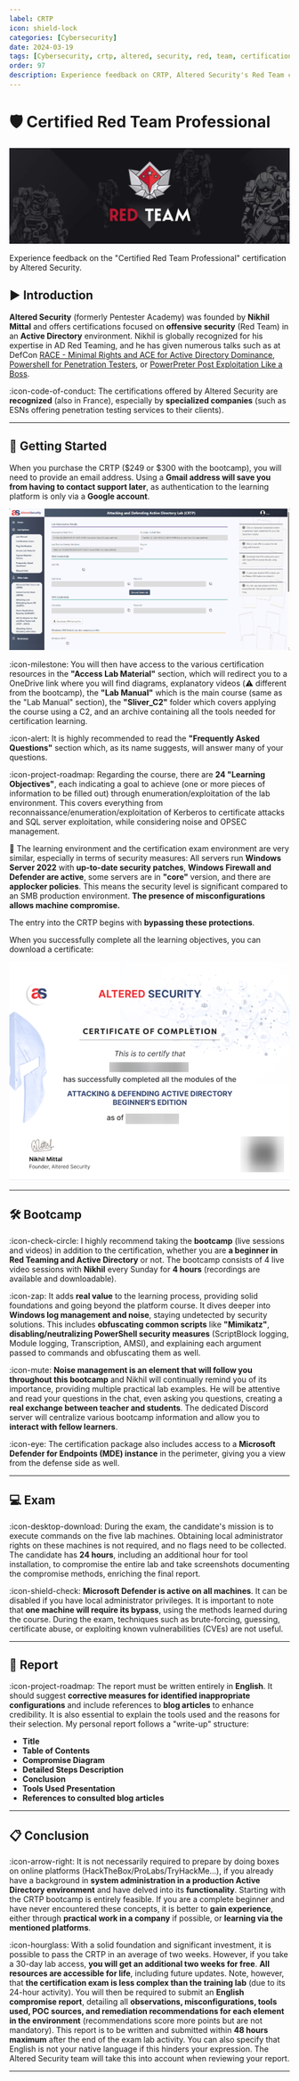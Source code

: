 ```yaml
---
label: CRTP
icon: shield-lock
categories: [Cybersecurity]
date: 2024-03-19
tags: [Cybersecurity, crtp, altered, security, red, team, certification]
order: 97
description: Experience feedback on CRTP, Altered Security's Red Team certification in an Active Directory environment.
---
```


# 🛡️ Certified Red Team Professional

![Source: redteamdefense.org](images/redteam.webp)

Experience feedback on the "Certified Red Team Professional" certification by Altered Security.

## ▶️ Introduction

**Altered Security** (formerly Pentester Academy) was founded by **Nikhil Mittal** and offers certifications focused on **offensive security** (Red Team) in an **Active Directory** environment. Nikhil is globally recognized for his expertise in AD Red Teaming, and he has given numerous talks such as at DefCon [RACE - Minimal Rights and ACE for Active Directory Dominance](https://www.youtube.com/watch?v=F_Fy7M1AO_Q), [Powershell for Penetration Testers](https://www.youtube.com/watch?v=PezFo2Y1BUA), or [PowerPreter Post Exploitation Like a Boss](https://www.youtube.com/watch?v=NXydblaJaZQ).

:icon-code-of-conduct: The certifications offered by Altered Security are **recognized** (also in France), especially by **specialized companies** (such as ESNs offering penetration testing services to their clients).

---

## 📕 Getting Started

When you purchase the CRTP ($249 or $300 with the bootcamp), you will need to provide an email address. Using a **Gmail address will save you from having to contact support later**, as authentication to the learning platform is only via a **Google account**.

![Interface of Altered Security's learning platform](images/interface.webp)

:icon-milestone: You will then have access to the various certification resources in the **"Access Lab Material"** section, which will redirect you to a OneDrive link where you will find diagrams, explanatory videos (:warning: different from the bootcamp), the **"Lab Manual"** which is the main course (same as the "Lab Manual" section), the **"Sliver_C2"** folder which covers applying the course using a C2, and an archive containing all the tools needed for certification learning.

:icon-alert: It is highly recommended to read the **"Frequently Asked Questions"** section which, as its name suggests, will answer many of your questions.

:icon-project-roadmap: Regarding the course, there are **24 "Learning Objectives"**, each indicating a goal to achieve (one or more pieces of information to be filled out) through enumeration/exploitation of the lab environment. This covers everything from reconnaissance/enumeration/exploitation of Kerberos to certificate attacks and SQL server exploitation, while considering noise and OPSEC management.

📍 The learning environment and the certification exam environment are very similar, especially in terms of security measures:
All servers run **Windows Server 2022** with **up-to-date security patches**, **Windows Firewall and Defender are active**, some servers are in **"core"** version, and there are **applocker policies**. This means the security level is significant compared to an SMB production environment. **The presence of misconfigurations allows machine compromise.**

The entry into the CRTP begins with **bypassing these protections**.

When you successfully complete all the learning objectives, you can download a certificate:

![Lab Completion Certificate](images/labcertificate.webp)

---

## 🛠️ Bootcamp

:icon-check-circle: I highly recommend taking the **bootcamp** (live sessions and videos) in addition to the certification, whether you are **a beginner in Red Teaming and Active Directory** or not. The bootcamp consists of 4 live video sessions with **Nikhil** every Sunday for **4 hours** (recordings are available and downloadable).

:icon-zap: It adds **real value** to the learning process, providing solid foundations and going beyond the platform course. It dives deeper into **Windows log management and noise**, staying undetected by security solutions. This includes **obfuscating common scripts** like **"Mimikatz"**, **disabling/neutralizing PowerShell security measures** (ScriptBlock logging, Module logging, Transcription, AMSI), and explaining each argument passed to commands and obfuscating them as well.

:icon-mute: **Noise management is an element that will follow you throughout this bootcamp** and Nikhil will continually remind you of its importance, providing multiple practical lab examples. He will be attentive and read your questions in the chat, even asking you questions, creating a **real exchange between teacher and students**. The dedicated Discord server will centralize various bootcamp information and allow you to **interact with fellow learners**.

:icon-eye: The certification package also includes access to a **Microsoft Defender for Endpoints (MDE) instance** in the perimeter, giving you a view from the defense side as well.

---

## 💻 Exam

:icon-desktop-download: During the exam, the candidate's mission is to execute commands on the five lab machines. Obtaining local administrator rights on these machines is not required, and no flags need to be collected. The candidate has **24 hours**, including an additional hour for tool installation, to compromise the entire lab and take screenshots documenting the compromise methods, enriching the final report.

:icon-shield-check: **Microsoft Defender is active on all machines**. It can be disabled if you have local administrator privileges. It is important to note that **one machine will require its bypass**, using the methods learned during the course. During the exam, techniques such as brute-forcing, guessing, certificate abuse, or exploiting known vulnerabilities (CVEs) are not useful.

---

## 📖 Report

:icon-project-roadmap: The report must be written entirely in **English**. It should suggest **corrective measures for identified inappropriate configurations** and include references to **blog articles** to enhance credibility. It is also essential to explain the tools used and the reasons for their selection. My personal report follows a "write-up" structure:
- **Title**
- **Table of Contents**
- **Compromise Diagram**
- **Detailed Steps Description**
- **Conclusion**
- **Tools Used Presentation**
- **References to consulted blog articles**

---

## 📋 Conclusion

:icon-arrow-right: It is not necessarily required to prepare by doing boxes on online platforms (HackTheBox/ProLabs/TryHackMe...), if you already have a background in **system administration in a production Active Directory environment** and have delved into its **functionality**. Starting with the CRTP bootcamp is entirely feasible. If you are a complete beginner and have never encountered these concepts, it is better to **gain experience**, either through **practical work in a company** if possible, or **learning via the mentioned platforms**.

:icon-hourglass: With a solid foundation and significant investment, it is possible to pass the CRTP in an average of two weeks. However, if you take a 30-day lab access, **you will get an additional two weeks for free**. **All resources are accessible for life**, including future updates. Note, however, that **the certification exam is less complex than the training lab** (due to its 24-hour activity). You will then be required to submit an **English compromise report**, detailing all **observations, misconfigurations, tools used, POC sources, and remediation recommendations for each element in the environment** (recommendations score more points but are not mandatory). This report is to be written and submitted within **48 hours maximum** after the end of the exam lab activity. You can also specify that English is not your native language if this hinders your expression. The Altered Security team will take this into account when reviewing your report.

---